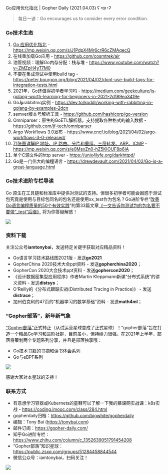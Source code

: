 Go应用优化指北 | Gopher Daily (2021.04.03) ʕ◔ϖ◔ʔ

>每日一谚：Go encourages us to consider every error condition.

### Go技术生态

1. [Go 应用优化指北](https://mp.weixin.qq.com/s/J1PdpX4Mr6crR6cZMAqecQ) -  https://mp.weixin.qq.com/s/J1PdpX4Mr6crR6cZMAqecQ
2. 在线重加载Go应用 - https://github.com/cosmtrek/air
3. 油管视频：理解Go内存分配：栈与堆 - https://www.youtube.com/watch?v=ZMZpH4yT7M0
4. 不要在集成测试中使用build tag - https://peter.bourgon.org/blog/2021/04/02/dont-use-build-tags-for-integration-tests.html
5. 2021年，Go还值得初学者学习吗 - https://medium.com/geekculture/is-golang-worth-learning-for-beginners-in-2021-2d189ea3419e
6. Go与rabbitmq实例 - https://dev.to/koddr/working-with-rabbitmq-in-golang-by-examples-2dcn
7. semver版本号解析工具 - https://github.com/hashicorp/go-version
8. Omniparser：原生的GoETL解析器，支持提取各种格式的输入数据 - https://github.com/jf-tech/omniparser
9. Argo Workflows 3.0发布 - https://www.cncf.io/blog/2021/04/02/argo-workflows-3-0-released/
10. [71张图详解IP 地址、IP 路由、分片和重组、三层转发、ARP、ICMP](https://mp.weixin.qq.com/s/e0MsxZn0-hZ5KIOUF8p6IA) - https://mp.weixin.qq.com/s/e0MsxZn0-hZ5KIOUF8p6IA
11. 单个C源文件的http server - https://unix4lyfe.org/darkhttpd/
12. Go是一门伟大的编程语言 - https://drewdevault.com/2021/04/02/Go-is-a-great-language.html


### Go技术进阶专栏导读

Go 原生在工具链和标准库中提供对测试的支持。但很多初学者可能会困惑于测试包究竟是使用与目标包同名的包名还是使用xx_test作为包名？Go进阶专栏“[改善Go语⾔编程质量的50个有效实践](https://mp.weixin.qq.com/s/RThCEQOdytQxwrMP7XRTRw)”的第33篇文章[《一文告诉你测试包的包名要不要带“\_test”后缀》](https://www.imooc.com/read/87/article/2436) 将为你答疑解惑！

![](http://image.tonybai.com/img/202011/go-column-pgo-with-qr-and-text.png)


### 资料下载

关注公众号**iamtonybai**，发送特定关键字获取对应精品资料！

* Go语言学习技术路线图2021版 - 发送**go2021**
* GopherChina 2020技术大会ppt资料 - 发送**gopherchina2020**；
* GopherCon 2020大会技术ppt资料 - 发送**gophercon2020**；
* 《设计数据密集型应用程序》作者Martin Kleppmann新课“分布式系统”的讲义资料 - 发送**distsys**；
* O'Reilly的《分布式跟踪实战(Distributed Tracing in Practice)》 - 发送**distrace**；
* 加州伯克利的47页的“机器学习的数学基础”资料 - 发送**math4ml**；

### “Gopher部落”，新年新气象

[“Gopher部落”](https://mp.weixin.qq.com/s/jUqAL7hf2GmMun64BJufEA)正式转正（从试运营星球变成了正式星球）！“gopher部落”旨在打造一个精品Go学习和进阶社群，目前虽小，但持续力很强。在2021年上半年，部落将策划两个专题系列分享，并且是部落独享哦：

* Go技术书籍的书摘和读书体会系列
* Go与eBPF系列

![](http://image.tonybai.com/img/202103/gopher-tribe-zsxq-card.png)

感谢大家对本星球的支持！

### 联系方式

* 有意想学习容器或Kubernets的童鞋可以了解一下我的慕课网实战课：k8s实战 - https://coding.imooc.com/class/284.html
* gopherdaily归档：https://github.com/bigwhite/gopherdaily
* 编辑：Tony Bai (https://tonybai.com)
* 邮件订阅：https://gopher-daily.com/
* 知乎Go进阶专栏：https://www.zhihu.com/column/c_1352639051791454208
* “Gopher部落”知识星球：https://public.zsxq.com/groups/51284458844544
* 微信公众号：iamtonybai，扫码关注！

![](http://image.tonybai.com/img/202011/qrcode_for_iamtonybai.jpg)
